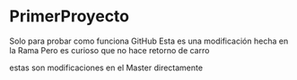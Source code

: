 # PrimerProyecto
Solo para probar como funciona GitHub
Esta es una modificación hecha en la Rama
Pero es curioso que no hace retorno de carro

estas son modificaciones en el Master directamente

